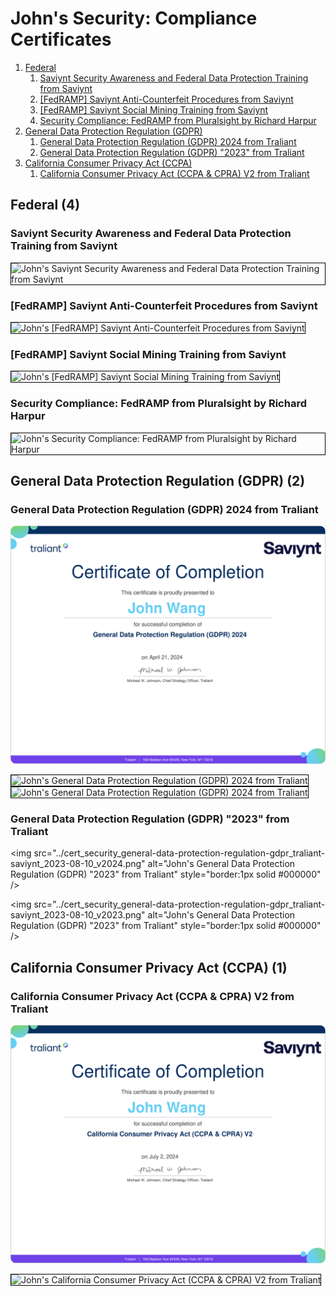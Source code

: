 # John's Security: Compliance Certificates
1. [Federal](#federal-4)
    1. [Saviynt Security Awareness and Federal Data Protection Training from Saviynt](#saviynt-security-awareness-and-federal-data-protection-training-from-saviynt)
    1. [[FedRAMP] Saviynt Anti-Counterfeit Procedures from Saviynt](#fedramp-saviynt-anti-counterfeit-procedures-from-saviynt)
    1. [[FedRAMP] Saviynt Social Mining Training from Saviynt](#fedramp-saviynt-social-mining-training-from-saviynt)
    1. [Security Compliance: FedRAMP from Pluralsight by Richard Harpur](#security-compliance-fedramp-from-pluralsight-by-richard-harpur)
1. [General Data Protection Regulation (GDPR)](#general-data-protection-regulation-gdpr-2)
    1. [General Data Protection Regulation (GDPR) 2024 from Traliant](#general-data-protection-regulation-gdpr-2024-from-traliant)
    1. [General Data Protection Regulation (GDPR) "2023" from Traliant](#general-data-protection-regulation-gdpr-2023-from-traliant)
1. [California Consumer Privacy Act (CCPA)](#california-consumer-privacy-act-ccpa-1)
    1. [California Consumer Privacy Act (CCPA & CPRA) V2 from Traliant](#california-consumer-privacy-act-ccpa-cpra-v2-from-traliant)
## Federal (4)
### Saviynt Security Awareness and Federal Data Protection Training from Saviynt

<img src="../cert_infosec_federal_saviynt-security-awareness-and-federal-data-protection-training_saviynt_2025-02-09.png" alt="John's Saviynt Security Awareness and Federal Data Protection Training from Saviynt" style="border:1px solid #000000" />

### [FedRAMP] Saviynt Anti-Counterfeit Procedures from Saviynt

<img src="../cert_infosec_federal_fedramp-anti-counterfeit-procedures_saviynt_2025-02-09.png" alt="John's [FedRAMP] Saviynt Anti-Counterfeit Procedures from Saviynt" style="border:1px solid #000000" />

### [FedRAMP] Saviynt Social Mining Training from Saviynt

<img src="../cert_infosec_fedramp_fedramp-saviynt-social-mining-training_saviynt_2025-02-09.png" alt="John's [FedRAMP] Saviynt Social Mining Training from Saviynt" style="border:1px solid #000000" />

### Security Compliance: FedRAMP from Pluralsight by Richard Harpur

<img src="../cert_appsec_fedramp_security-compliance-federamp_pluralsight_richard-harpur_2025-05-22.png" alt="John's Security Compliance: FedRAMP from Pluralsight by Richard Harpur" style="border:1px solid #000000" />

## General Data Protection Regulation (GDPR) (2)
### General Data Protection Regulation (GDPR) 2024 from Traliant

![John's General Data Protection Regulation (GDPR) 2024 from Traliant](cert_infosec_gdpr_general-data-protection-regulation-gdpr-2024_traliant-saviynt_2024-04-21_dl-2024-10-26.png)

<img src="../cert_security_general-data-protection-regulation-gdpr_traliant-saviynt_2023-08-10_v2024b.png" alt="John's General Data Protection Regulation (GDPR) 2024 from Traliant" style="border:1px solid #000000" />

<img src="../cert_security_general-data-protection-regulation-gdpr_traliant-saviynt_2024-04-21_v2024.png" alt="John's General Data Protection Regulation (GDPR) 2024 from Traliant" style="border:1px solid #000000" />

### General Data Protection Regulation (GDPR) "2023" from Traliant

<img src="../cert_security_general-data-protection-regulation-gdpr_traliant-saviynt_2023-08-10_v2024.png" alt="John's General Data Protection Regulation (GDPR) "2023" from Traliant" style="border:1px solid #000000" />

<img src="../cert_security_general-data-protection-regulation-gdpr_traliant-saviynt_2023-08-10_v2023.png" alt="John's General Data Protection Regulation (GDPR) "2023" from Traliant" style="border:1px solid #000000" />

## California Consumer Privacy Act (CCPA) (1)
### California Consumer Privacy Act (CCPA & CPRA) V2 from Traliant

![John's California Consumer Privacy Act (CCPA & CPRA) V2 from Traliant](cert_infosec_ccpa_california-consumer-privacy-act-ccpa-cpra-v2_traliant-saviynt_2024-07-02_dl-2024-10-24.png)

<img src="../cert_infosec_california-consumer-privacy-act-ccpa-cpra-v2_traliant-saviynt_2024-07-02.png" alt="John's California Consumer Privacy Act (CCPA & CPRA) V2 from Traliant" style="border:1px solid #000000" />

